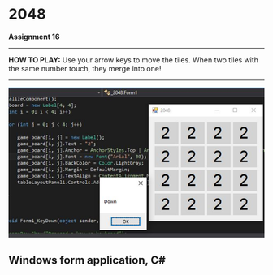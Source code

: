 # 2048
**Assignment 16**


---

**HOW TO PLAY:** Use your arrow keys to move the tiles. When two tiles with the same number touch, they merge into one!

---

![Screen Shot](Capture.JPG)

## Windows form application, C#



